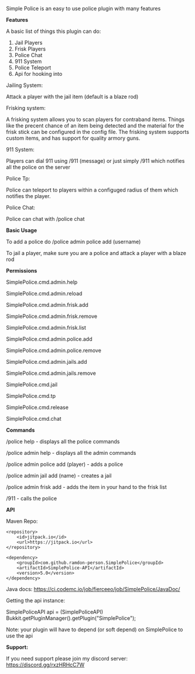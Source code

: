 Simple Police is an easy to use police plugin with many features

**Features**

A basic list of things this plugin can do:
1. Jail Players
2. Frisk Players
3. Police Chat
4. 911 System
5. Police Teleport
6. Api for hooking into

Jailing System:

Attack a player with the jail item (default is a blaze rod)

Frisking system:

A frisking system allows you to scan players for contraband items.
Things like the precent chance of an item being detected and the material for the frisk stick can be configured in the config file.
The frisking system supports custom items, and has support for quality armory guns.


911 System:

Players can dial 911 using /911 (message) or just simply /911 which notifies all the police on the server


Police Tp:

Police can teleport to players within a configuged radius of them which notifies the player.


Police Chat:

Police can chat with /police chat

**Basic Usage**

To add a police do /police admin police add (username)

To jail a player, make sure you are a police and attack a player with a blaze rod

**Permissions**

SimplePolice.cmd.admin.help

SimplePolice.cmd.admin.reload

SimplePolice.cmd.admin.frisk.add

SimplePolice.cmd.admin.frisk.remove

SimplePolice.cmd.admin.frisk.list

SimplePolice.cmd.admin.police.add

SimplePolice.cmd.admin.police.remove

SimplePolice.cmd.admin.jails.add

SimplePolice.cmd.admin.jails.remove

SimplePolice.cmd.jail

SimplePolice.cmd.tp

SimplePolice.cmd.release

SimplePolice.cmd.chat

**Commands**

/police help - displays all the police commands

/police admin help - displays all the admin commands

/police admin police add (player) - adds a police

/police admin jail add (name) - creates a jail

/police admin frisk add - adds the item in your hand to the frisk list

/911 - calls the police

**API**

Maven Repo:

	<repository>
	    <id>jitpack.io</id>
	    <url>https://jitpack.io</url>
	</repository>

 	<dependency>
	    <groupId>com.github.ramdon-person.SimplePolice</groupId>
	    <artifactId>SimplePolice-API</artifactId>
	    <version>5.0</version>
	</dependency>

Java docs:
https://ci.codemc.io/job/fierceeo/job/SimplePolice/JavaDoc/

Getting the api instance:

SimplePoliceAPI api = (SimplePoliceAPI) Bukkit.getPluginManager().getPlugin("SimplePolice");

Note: your plugin will have to depend (or soft depend) on SimplePolice to use the api

**Support:**

If you need support please join my discord server: https://discord.gg/rxzHRHcC7W
